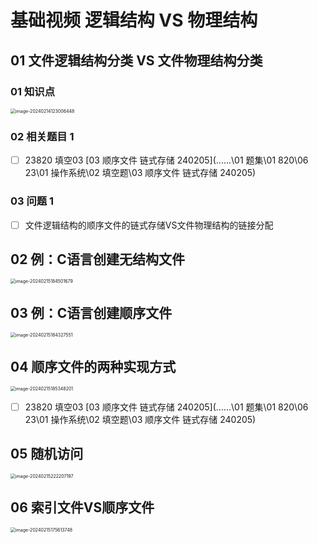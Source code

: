 # 基础视频 逻辑结构 VS 物理结构



## 01 文件逻辑结构分类 VS 文件物理结构分类



### 01 知识点

<img src="https://cvp.oss-cn-shanghai.aliyuncs.com/picgo/202402141230617.png" alt="image-20240214123006448" style="zoom:50%;" />



### 02 相关题目 1

- [ ] 23820 填空03 [03 顺序文件 链式存储 240205](..\..\..\01 题集\01 820\06 23\01 操作系统\02 填空题\03 顺序文件 链式存储 240205) 



### 03 问题 1

- [ ] 文件逻辑结构的顺序文件的链式存储VS文件物理结构的链接分配



## 02 例：C语言创建无结构文件

<img src="https://cvp.oss-cn-shanghai.aliyuncs.com/picgo/202402151845589.png" alt="image-20240215184501679" style="zoom:50%;" />



## 03 例：C语言创建顺序文件

<img src="https://cvp.oss-cn-shanghai.aliyuncs.com/picgo/202402151843027.png" alt="image-20240215184327551" style="zoom:50%;" />



## 04 顺序文件的两种实现方式

<img src="https://cvp.oss-cn-shanghai.aliyuncs.com/picgo/202402151853671.png" alt="image-20240215185348201" style="zoom:50%;" />

- [ ] 23820 填空03 [03 顺序文件 链式存储 240205](..\..\..\01 题集\01 820\06 23\01 操作系统\02 填空题\03 顺序文件 链式存储 240205)



## 05 随机访问

<img src="https://cvp.oss-cn-shanghai.aliyuncs.com/picgo/202402152222350.png" alt="image-20240215222207197" style="zoom:50%;" />



## 06 索引文件VS顺序文件

<img src="https://cvp.oss-cn-shanghai.aliyuncs.com/picgo/202402151756147.png" alt="image-20240215175613748" style="zoom:50%;" />
